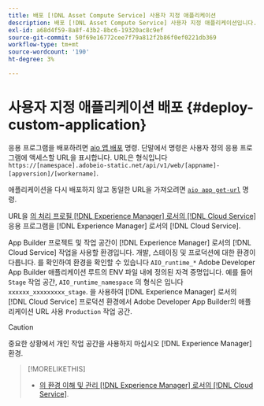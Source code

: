 ```yaml
---
title: 배포 [!DNL Asset Compute Service] 사용자 지정 애플리케이션
description: 배포 [!DNL Asset Compute Service] 사용자 지정 애플리케이션입니다.
exl-id: a68d4f59-8a8f-43b2-8bc6-19320ac8c9ef
source-git-commit: 50f69e16772cee7f79a812f2b86f0ef0221db369
workflow-type: tm+mt
source-wordcount: '190'
ht-degree: 3%

---
```


# 사용자 지정 애플리케이션 배포 {#deploy-custom-application}

응용 프로그램을 배포하려면 [aio 앱 배포](https://github.com/adobe/aio-cli#aio-appdeploy) 명령. 단말에서 명령은 사용자 정의 응용 프로그램에 액세스할 URL을 표시합니다. URL은 형식입니다 `https://[namespace].adobeio-static.net/api/v1/web/[appname]-[appversion]/[workername]`.

애플리케이션을 다시 배포하지 않고 동일한 URL을 가져오려면 [`aio app get-url`](https://github.com/adobe/aio-cli#aio-app-get-url-action) 명령.

URL을 [의 처리 프로필 [!DNL Experience Manager] 로서의 [!DNL Cloud Service]](https://experienceleague.adobe.com/docs/experience-manager-cloud-service/assets/manage/asset-microservices-configure-and-use.html) 응용 프로그램을 [!DNL Experience Manager] 로서의 [!DNL Cloud Service].

App Builder 프로젝트 및 작업 공간이 [!DNL Experience Manager] 로서의 [!DNL Cloud Service] 작업을 사용할 환경입니다. 개발, 스테이징 및 프로덕션에 대한 환경이 다릅니다. 를 확인하여 환경을 확인할 수 있습니다 `AIO_runtime_*` Adobe Developer App Builder 애플리케이션 루트의 ENV 파일 내에 정의된 자격 증명입니다. 예를 들어 `Stage` 작업 공간, `AIO_runtime_namespace` 의 형식은 입니다 `xxxxxx_xxxxxxxxx_stage`. 을 사용하여 [!DNL Experience Manager] 로서의 [!DNL Cloud Service] 프로덕션 환경에서 Adobe Developer App Builder의 애플리케이션 URL 사용 `Production` 작업 공간.

>[!CAUTION]
>
>중요한 상황에서 개인 작업 공간을 사용하지 마십시오 [!DNL Experience Manager] 환경.

>[!MORELIKETHIS]
>
>* [의 환경 이해 및 관리 [!DNL Experience Manager] 로서의 [!DNL Cloud Service]](https://experienceleague.adobe.com/docs/experience-manager-cloud-service/implementing/using-cloud-manager/manage-environments.html).

